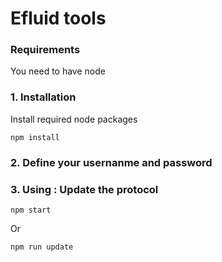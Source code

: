 # Efluid tools

### Requirements

You need to have node

### 1. Installation

Install required node packages

```
npm install
```

### 2. Define your usernanme and password

### 3. Using : Update the protocol

```
npm start
```

Or

```
npm run update
```
